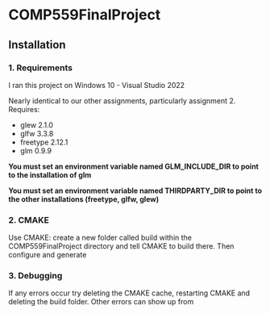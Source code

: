 # COMP559FinalProject

## Installation
### 1. Requirements
I ran this project on Windows 10 - Visual Studio 2022

Nearly identical to our other assignments, particularly assignment 2.
Requires:
* glew 2.1.0
* glfw 3.3.8
* freetype 2.12.1
* glm 0.9.9

**You must set an environment variable named GLM_INCLUDE_DIR to point to the installation of glm**

**You must set an environment variable named THIRDPARTY_DIR to point to the other installations (freetype, glfw, glew)**

### 2. CMAKE
Use CMAKE: create a new folder called build within the COMP559FinalProject directory and tell CMAKE to build there. Then configure and generate

### 3. Debugging
If any errors occur try deleting the CMAKE cache, restarting CMAKE and deleting the build folder. Other errors can show up from 
